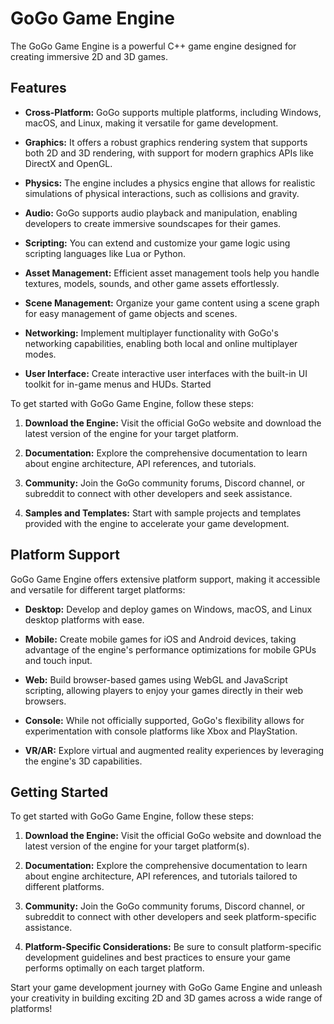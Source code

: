 # GoGo Game Engine

The GoGo Game Engine is a powerful C++ game engine designed for creating immersive 2D and 3D games.

## Features

- **Cross-Platform:** GoGo supports multiple platforms, including Windows, macOS, and Linux, making it versatile for game development.
  
- **Graphics:** It offers a robust graphics rendering system that supports both 2D and 3D rendering, with support for modern graphics APIs like DirectX and OpenGL.

- **Physics:** The engine includes a physics engine that allows for realistic simulations of physical interactions, such as collisions and gravity.

- **Audio:** GoGo supports audio playback and manipulation, enabling developers to create immersive soundscapes for their games.

- **Scripting:** You can extend and customize your game logic using scripting languages like Lua or Python.

- **Asset Management:** Efficient asset management tools help you handle textures, models, sounds, and other game assets effortlessly.

- **Scene Management:** Organize your game content using a scene graph for easy management of game objects and scenes.

- **Networking:** Implement multiplayer functionality with GoGo's networking capabilities, enabling both local and online multiplayer modes.

- **User Interface:** Create interactive user interfaces with the built-in UI toolkit for in-game menus and HUDs.
 Started

To get started with GoGo Game Engine, follow these steps:

1. **Download the Engine:** Visit the official GoGo website and download the latest version of the engine for your target platform.

2. **Documentation:** Explore the comprehensive documentation to learn about engine architecture, API references, and tutorials.

3. **Community:** Join the GoGo community forums, Discord channel, or subreddit to connect with other developers and seek assistance.

4. **Samples and Templates:** Start with sample projects and templates provided with the engine to accelerate your game development.
## Platform Support

GoGo Game Engine offers extensive platform support, making it accessible and versatile for different target platforms:

- **Desktop:** Develop and deploy games on Windows, macOS, and Linux desktop platforms with ease.

- **Mobile:** Create mobile games for iOS and Android devices, taking advantage of the engine's performance optimizations for mobile GPUs and touch input.

- **Web:** Build browser-based games using WebGL and JavaScript scripting, allowing players to enjoy your games directly in their web browsers.

- **Console:** While not officially supported, GoGo's flexibility allows for experimentation with console platforms like Xbox and PlayStation.

- **VR/AR:** Explore virtual and augmented reality experiences by leveraging the engine's 3D capabilities.

## Getting Started

To get started with GoGo Game Engine, follow these steps:

1. **Download the Engine:** Visit the official GoGo website and download the latest version of the engine for your target platform(s).

2. **Documentation:** Explore the comprehensive documentation to learn about engine architecture, API references, and tutorials tailored to different platforms.

3. **Community:** Join the GoGo community forums, Discord channel, or subreddit to connect with other developers and seek platform-specific assistance.

4. **Platform-Specific Considerations:** Be sure to consult platform-specific development guidelines and best practices to ensure your game performs optimally on each target platform.

Start your game development journey with GoGo Game Engine and unleash your creativity in building exciting 2D and 3D games across a wide range of platforms!
